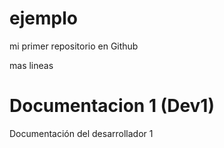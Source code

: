 # ejemplo
mi primer repositorio en Github

mas lineas

# Documentacion 1 (Dev1)
Documentación del desarrollador 1